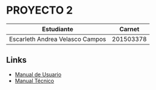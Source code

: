 # PROYECTO 2



|           Estudiante           |   Carnet  |
|:------------------------------:|:---------:|
| Escarleth Andrea Velasco Campos | 201503378 |


## Links

  * [Manual de Usuario](./manualusuario.md)
  * [Manual Técnico](./manualTecnico.md)